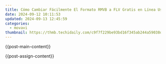 ```yaml
---
title: Cómo Cambiar Fácilmente El Formato RMVB a FLV Gratis en Línea Usando La Herramienta Convertidora Multimedia Más Eficiente
date: 2024-09-12 10:11:53
updated: 2024-09-13 12:45:59
categories:
  - movavi
thumbnail: https://thmb.techidaily.com/c9f7f229be93bd16f345ab244a59038de305839bf85f5bcd91c871e399759a89.jpg
---
```


{{post-main-content}}

<ins class="adsbygoogle"
     style="display:block"
     data-ad-format="autorelaxed"
     data-ad-client="ca-pub-7571918770474297"
     data-ad-slot="1223367746"></ins>

{{post-assign-content}}

<ins class="adsbygoogle"
     style="display:block"
     data-ad-client="ca-pub-7571918770474297"
     data-ad-slot="8358498916"
     data-ad-format="auto"
     data-full-width-responsive="true"></ins>
